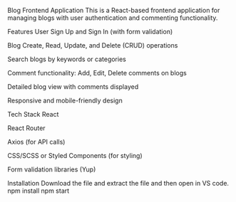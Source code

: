 Blog Frontend Application
This is a React-based frontend application for managing blogs with user authentication and commenting functionality.

Features
User Sign Up and Sign In (with form validation)

Blog Create, Read, Update, and Delete (CRUD) operations

Search blogs by keywords or categories

Comment functionality: Add, Edit, Delete comments on blogs

Detailed blog view with comments displayed

Responsive and mobile-friendly design

Tech Stack
React

React Router

Axios (for API calls)

CSS/SCSS or Styled Components (for styling)

Form validation libraries (Yup)

Installation
Download the file and extract the file and then open in VS code.
npm install
npm start
